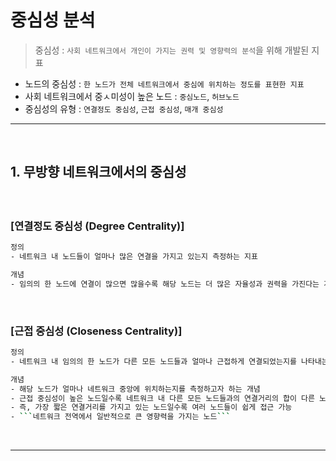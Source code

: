 # 중심성 분석
> 중심성 : ```사회 네트워크에서 개인이 가지는 권력 및 영향력의 분석```을 위해 개발된 지표

* 노드의 중심성 : ```한 노드가 전체 네트워크에서 중심에 위치하는 정도를 표현한 지표```
* 사회 네트워크에서 중ㅅ미성이 높은 노드 : ```중심노드```, ```허브노드```
* 중심성의 유형 : ```연결정도 중심성```, ```근접 중심성```, ```매개 중심성```

<hr>
<br>

## 1. 무방향 네트워크에서의 중심성

#### 

<br>

### [연결정도 중심성 (Degree Centrality)]
```bash
정의
- 네트워크 내 노드들이 얼마나 많은 연결을 가지고 있는지 측정하는 지표

개념
- 임의의 한 노드에 연결이 많으면 많을수록 해당 노드는 더 많은 자율성과 권력을 가진다는 개념
```

<br>

### [근접 중심성 (Closeness Centrality)]
```bash
정의
- 네트워크 내 임의의 한 노드가 다른 모든 노드들과 얼마나 근접하게 연결되었는지를 나타내는 근접도에 기반한 지표

개념
- 해당 노드가 얼마나 네트워크 중앙에 위치하는지를 측정하고자 하는 개념
- 근접 중심성이 높은 노드일수록 네트워크 내 다른 모든 노드들과의 연결거리의 합이 다른 노들의 연결거리의 합에 비해 짧다
- 즉, 가장 짧은 연결거리를 가지고 있는 노드일수록 여러 노드들이 쉽게 접근 가능
- ```네트워크 전역에서 일반적으로 큰 영향력을 가지는 노드```
```

<br>
<hr>
<br>
